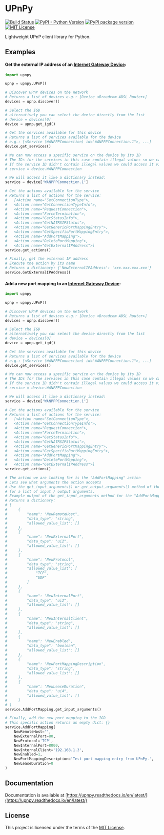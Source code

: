 # UPnPy
[![Build Status](https://travis-ci.org/5kyc0d3r/upnpy.svg?branch=master)](https://travis-ci.org/5kyc0d3r/upnpy)
[![PyPI - Python Version](https://img.shields.io/pypi/pyversions/upnpy.svg)](https://pypi.org/project/UPnPy/)
[![PyPI package version](https://img.shields.io/pypi/v/upnpy.svg)](https://pypi.org/project/UPnPy/)
[![MIT License](https://img.shields.io/badge/license-MIT-red.svg)](https://github.com/5kyc0d3r/upnpy/blob/master/LICENSE)

Lightweight UPnP client library for Python.

## Examples

#### Get the external IP address of an [Internet Gateway Device](https://en.wikipedia.org/wiki/Internet_Gateway_Device_Protocol):
```python
import upnpy

upnp = upnpy.UPnP()

# Discover UPnP devices on the network
# Returns a list of devices e.g.: [Device <Broadcom ADSL Router>]
devices = upnp.discover()

# Select the IGD
# alternatively you can select the device directly from the list
# device = devices[0]
device = upnp.get_igd()

# Get the services available for this device
# Returns a list of services available for the device
# e.g.: [<Service (WANPPPConnection) id="WANPPPConnection.1">, ...]
device.get_services()

# We can now access a specific service on the device by its ID
# The IDs for the services in this case contain illegal values so we can't access it by an attribute
# If the service ID didn't contain illegal values we could access it via an attribute like this:
# service = device.WANPPPConnection

# We will access it like a dictionary instead:
service = device['WANPPPConnection.1']

# Get the actions available for the service
# Returns a list of actions for the service:
#   [<Action name="SetConnectionType">,
#   <Action name="GetConnectionTypeInfo">,
#   <Action name="RequestConnection">,
#   <Action name="ForceTermination">,
#   <Action name="GetStatusInfo">,
#   <Action name="GetNATRSIPStatus">,
#   <Action name="GetGenericPortMappingEntry">,
#   <Action name="GetSpecificPortMappingEntry">,
#   <Action name="AddPortMapping">,
#   <Action name="DeletePortMapping">,
#   <Action name="GetExternalIPAddress">]
service.get_actions()

# Finally, get the external IP address
# Execute the action by its name
# Returns a dictionary: {'NewExternalIPAddress': 'xxx.xxx.xxx.xxx'}
service.GetExternalIPAddress()
```

#### Add a new port mapping to an [Internet Gateway Device](https://en.wikipedia.org/wiki/Internet_Gateway_Device_Protocol):
```python
import upnpy

upnp = upnpy.UPnP()

# Discover UPnP devices on the network
# Returns a list of devices e.g.: [Device <Broadcom ADSL Router>]
devices = upnp.discover()

# Select the IGD
# alternatively you can select the device directly from the list
# device = devices[0]
device = upnp.get_igd()

# Get the services available for this device
# Returns a list of services available for the device
# e.g.: [<Service (WANPPPConnection) id="WANPPPConnection.1">, ...]
device.get_services()

# We can now access a specific service on the device by its ID
# The IDs for the services in this case contain illegal values so we can't access it by an attribute
# If the service ID didn't contain illegal values we could access it via an attribute like this:
# service = device.WANPPPConnection

# We will access it like a dictionary instead:
service = device['WANPPPConnection.1']

# Get the actions available for the service
# Returns a list of actions for the service:
#   [<Action name="SetConnectionType">,
#   <Action name="GetConnectionTypeInfo">,
#   <Action name="RequestConnection">,
#   <Action name="ForceTermination">,
#   <Action name="GetStatusInfo">,
#   <Action name="GetNATRSIPStatus">,
#   <Action name="GetGenericPortMappingEntry">,
#   <Action name="GetSpecificPortMappingEntry">,
#   <Action name="AddPortMapping">,
#   <Action name="DeletePortMapping">,
#   <Action name="GetExternalIPAddress">]
service.get_actions()

# The action we are looking for is the "AddPortMapping" action
# Lets see what arguments the action accepts
# Use the get_input_arguments() or get_output_arguments() method of the action
# for a list of input / output arguments.
# Example output of the get_input_arguments method for the "AddPortMapping" action
# Returns a dictionary:
# [
#     {
#         "name": "NewRemoteHost",
#         "data_type": "string",
#         "allowed_value_list": []
#     },
#     {
#         "name": "NewExternalPort",
#         "data_type": "ui2",
#         "allowed_value_list": []
#     },
#     {
#         "name": "NewProtocol",
#         "data_type": "string",
#         "allowed_value_list": [
#             "TCP",
#             "UDP"
#         ]
#     },
#     {
#         "name": "NewInternalPort",
#         "data_type": "ui2",
#         "allowed_value_list": []
#     },
#     {
#         "name": "NewInternalClient",
#         "data_type": "string",
#         "allowed_value_list": []
#     },
#     {
#         "name": "NewEnabled",
#         "data_type": "boolean",
#         "allowed_value_list": []
#     },
#     {
#         "name": "NewPortMappingDescription",
#         "data_type": "string",
#         "allowed_value_list": []
#     },
#     {
#         "name": "NewLeaseDuration",
#         "data_type": "ui4",
#         "allowed_value_list": []
#     }
# ]
service.AddPortMapping.get_input_arguments()

# Finally, add the new port mapping to the IGD
# This specific action returns an empty dict: {}
service.AddPortMapping(
    NewRemoteHost='',
    NewExternalPort=80,
    NewProtocol='TCP',
    NewInternalPort=8000,
    NewInternalClient='192.168.1.3',
    NewEnabled=1,
    NewPortMappingDescription='Test port mapping entry from UPnPy.',
    NewLeaseDuration=0
)
```

## Documentation
Documentation is available at [https://upnpy.readthedocs.io/en/latest/](https://upnpy.readthedocs.io/en/latest/)

## License
This project is licensed under the terms of the [MIT License](https://github.com/5kyc0d3r/upnpy/blob/master/LICENSE).
